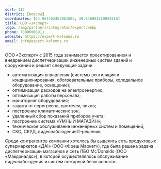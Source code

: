 ```yaml
---
sort: 112
district: [moscow]
coordinates: [54.964402453961696, 39.046903519929316]
title: ООО «Эксперт»
logo: /img/partners/integrator/expert.webp
phone: 78006006911
website: https://expert-kolomna.ru
email: info@expert-kolomna.ru
---
```


ООО «Эксперт» с 2015 года занимается проектированием и внедрением диспетчеризации инженерных систем зданий и сооружений и решает следующие задачи:


* автоматизация управления (системы вентиляции и кондиционирования, обогревательные приборы, холодильное оборудование, освещение);
* оптимизация расходов на электроэнергию;
* оптимизация работы персонала;
* мониторинг оборудования;
* защита от перегревов, протечек, пиков;
* построение климатических зон;
* удаленный сбор показаний приборов учета;
* построение система «УМНЫЙ МАГАЗИН»;
* техническое обслуживание инженерных систем и помещений;
* СКС, СКУД, видеонаблюдениеIT-решения.

Среди контрагентов компании хотелось бы выделить сеть продуктовых супермаркетов «ДА!» (ООО «Фреш Маркет»), где была решена задача диспетчеризации магазинов и сеть ПБО Mc’Donalds (ООО «Макдоналдс»), в которой осуществлялось обслуживание видеонаблюдения и систем пожарной безопасности.
